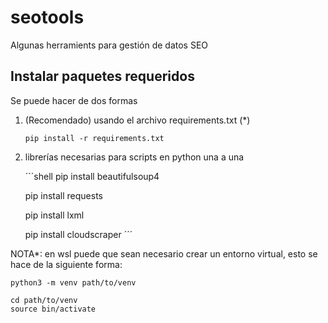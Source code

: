 # seotools

Algunas herramients para gestión de datos SEO

## Instalar paquetes requeridos

Se puede hacer de dos formas

1. (Recomendado) usando el archivo requirements.txt (\*)

   ```shell
   pip install -r requirements.txt
   ```

2. librerías necesarias para scripts en python una a una

   ´´´shell
   pip install beautifulsoup4

   pip install requests

   pip install lxml

   pip install cloudscraper
   ´´´

NOTA\*: en wsl puede que sean necesario crear un entorno virtual, esto se hace de la siguiente forma:

```shell
python3 -m venv path/to/venv

cd path/to/venv
source bin/activate
```
